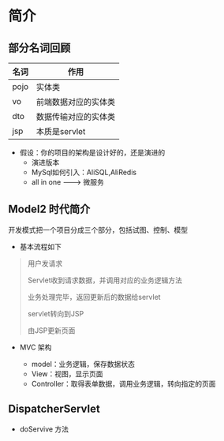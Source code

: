 # 简介

## 部分名词回顾
 名词 | 作用
 --- |---
 pojo|实体类
vo|前端数据对应的实体类
dto|数据传输对应的实体类
jsp|本质是servlet

- 假设：你的项目的架构是设计好的，还是演进的
    - 演进版本
    - MySql如何引入：AliSQL,AliRedis
    - all in one ---> 微服务

## Model2 时代简介
开发模式把一个项目分成三个部分，包括试图、控制、模型

- 基本流程如下
> 用户发请求
>
>Servlet收到请求数据，并调用对应的业务逻辑方法
>
>业务处理完毕，返回更新后的数据给servlet
>
>servlet转向到JSP
>
>由JSP更新页面

- MVC 架构

    - model：业务逻辑，保存数据状态
    - View：视图，显示页面
    - Controller：取得表单数据，调用业务逻辑，转向指定的页面
    
## DispatcherServlet

- doServive 方法